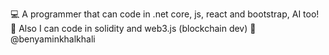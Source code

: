 💻 A programmer that can code in .net core, js, react and bootstrap, AI too!
🔗 Also I can code in solidity and web3.js (blockchain dev)
🤝 @benyaminkhalkhali

